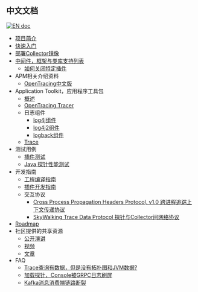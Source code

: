 ## 中文文档
[![EN doc](https://img.shields.io/badge/document-English-blue.svg)](README.md)

  * [项目简介](/README_ZH.md)
  * [快速入门](cn/Quick-start-CN.md)
  * [部署Collector镜像](cn/Deploy-docker-image-CN.md)
  * [中间件，框架与类库支持列表](Supported-list.md)
    * [如何关闭特定插件](cn/How-to-disable-plugin-CN.md)
  * APM相关介绍资料
    * [OpenTracing中文版](https://github.com/opentracing-contrib/opentracing-specification-zh)
  * Application Toolkit，应用程序工具包
    * [概述](cn/Application-toolkit-CN.md)
    * [OpenTracing Tracer](cn/skywalking-opentracing-CN.md)
    * 日志组件
      * [log4j组件](cn/Application-toolkit-log4j-1.x-CN.md)
      * [log4j2组件](cn/Application-toolkit-log4j-2.x-CN.md)
      * [logback组件](cn/Application-toolkit-logback-1.x-CN.md)
    * [Trace](cn/Application-toolkit-trace-CN.md)
  * 测试用例
    * [插件测试](https://github.com/SkywalkingTest/agent-integration-test-report)
    * [Java 探针性能测试](https://skywalkingtest.github.io/Agent-Benchmarks/README_zh.html)
  * 开发指南
    * [工程编译指南](cn/How-to-build-CN.md)
    * [插件开发指南](cn/Plugin-Development-Guide-CN.md)
    * 交互协议
        * [Cross Process Propagation Headers Protocol, v1.0  跨进程追踪上下文传递协议](cn/Skywalking-Cross-Process-Propagation-Headers-Protocol-CN-v1.md)
        * [SkyWalking Trace Data Protocol 探针与Collector间网络协议](cn/Trace-Data-Protocol-CN.md)
  * [Roadmap](ROADMAP.md)
  * 社区提供的共享资源
    * [公开演讲](https://github.com/OpenSkywalking/Community#public-speakings)
    * [视频](https://github.com/OpenSkywalking/Community#videos)
    * [文章](https://github.com/OpenSkywalking/Community#articles)
  * FAQ
    * [Trace查询有数据，但是没有拓扑图和JVM数据?](cn/FAQ/Why-have-traces-no-others-CN.md)
    * [加载探针，Console被GRPC日志刷屏](cn/FAQ/Too-many-gRPC-logs-CN.md)
    * [Kafka消息消费端链路断裂](cn/FAQ/Kafka-plugin-CN.md)